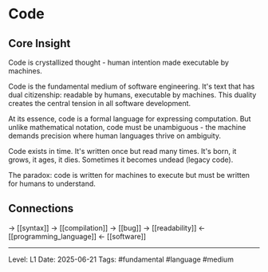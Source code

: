 # Code

## Core Insight
Code is crystallized thought - human intention made executable by machines.

Code is the fundamental medium of software engineering. It's text that has dual citizenship: readable by humans, executable by machines. This duality creates the central tension in all software development.

At its essence, code is a formal language for expressing computation. But unlike mathematical notation, code must be unambiguous - the machine demands precision where human languages thrive on ambiguity.

Code exists in time. It's written once but read many times. It's born, it grows, it ages, it dies. Sometimes it becomes undead (legacy code).

The paradox: code is written for machines to execute but must be written for humans to understand.

## Connections
→ [[syntax]]
→ [[compilation]]
→ [[bug]]
→ [[readability]]
← [[programming_language]]
← [[software]]

---
Level: L1
Date: 2025-06-21
Tags: #fundamental #language #medium